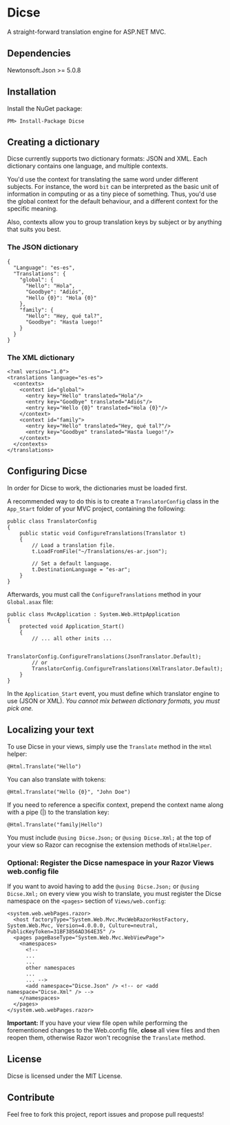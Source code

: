 Dicse
=====

A straight-forward translation engine for ASP.NET MVC.

## Dependencies

Newtonsoft.Json >= 5.0.8

## Installation

Install the NuGet package:

<pre><code>PM&gt; Install-Package Dicse</code></pre>

## Creating a dictionary

Dicse currently supports two dictionary formats: JSON and XML. Each dictionary contains one language,
and multiple contexts.

You'd use the context for translating the same word under different subjects. For instance, the word
`bit` can be interpreted as the basic unit of information in computing or as a tiny piece of something.
Thus, you'd use the global context for the default behaviour, and a different context for the specific
meaning.

Also, contexts allow you to group translation keys by subject or by anything that suits you best.

### The JSON dictionary

<pre><code>{
  "Language": "es-es",
  "Translations": {
    "global": {
      "Hello": "Hola",
      "Goodbye": "Adiós",
      "Hello {0}": "Hola {0}"
    },
    "family": {
      "Hello": "Hey, qué tal?",
      "Goodbye": "Hasta luego!"
    }
  }
}</code></pre>

### The XML dictionary
<pre><code>&lt;?xml version="1.0">
&lt;translations language="es-es">
  &lt;contexts>
    &lt;context id="global">
      &lt;entry key="Hello" translated="Hola"/>
      &lt;entry key="Goodbye" translated="Adiós"/>
      &lt;entry key="Hello {0}" translated="Hola {0}"/>
    &lt;/context>
    &lt;context id="family">
      &lt;entry key="Hello" translated="Hey, qué tal?"/>
      &lt;entry key="Goodbye" translated="Hasta luego!"/>
    &lt;/context>
  &lt;/contexts>
&lt;/translations>
</code></pre>

## Configuring Dicse

In order for Dicse to work, the dictionaries must be loaded first.

A recommended way to do this is to create a `TranslatorConfig` class in the `App_Start` folder
of your MVC project, containing the following:

<pre><code>public class TranslatorConfig
{
    public static void ConfigureTranslations(Translator t)
    {
        // Load a translation file.
        t.LoadFromFile("~/Translations/es-ar.json");
        
        // Set a default language.
        t.DestinationLanguage = "es-ar";
    }
}</code></pre>

Afterwards, you must call the `ConfigureTranslations` method in your `Global.asax` file:

<pre><code>public class MvcApplication : System.Web.HttpApplication
{
    protected void Application_Start()
    {
        // ... all other inits ...
        
        TranslatorConfig.ConfigureTranslations(JsonTranslator.Default);
        // or
        TranslatorConfig.ConfigureTranslations(XmlTranslator.Default);
    }
}</code></pre>

In the `Application_Start` event, you must define which translator engine to use (JSON or XML). *You cannot mix
between dictionary formats, you must pick one.*

## Localizing your text

To use Dicse in your views, simply use the `Translate` method in the `Html` helper:

<pre><code>@Html.Translate("Hello")</code></pre>

You can also translate with tokens:

<pre><code>@Html.Translate("Hello {0}", "John Doe")</code></pre>

If you need to reference a specifix context, prepend the context name along with a pipe (|) to the translation key:

<pre><code>@Html.Translate("family|Hello")</code></pre>

You must include `@using Dicse.Json;` or `@using Dicse.Xml;` at the top of your view so Razor can recognise the
extension methods of `HtmlHelper`.

### Optional: Register the Dicse namespace in your Razor Views web.config file

If you want to avoid having to add the `@using Dicse.Json;` or `@using Dicse.Xml;` on every view you wish to
translate, you must register the Dicse namespace on the `<pages>` section of `Views/web.config`:

<pre><code>&lt;system.web.webPages.razor>
  &lt;host factoryType="System.Web.Mvc.MvcWebRazorHostFactory, System.Web.Mvc, Version=4.0.0.0, Culture=neutral, PublicKeyToken=31BF3856AD364E35" />
  &lt;pages pageBaseType="System.Web.Mvc.WebViewPage">
    &lt;namespaces>
      &lt;!-- 
      ...
      ...
      other namespaces
      ...
      ... -->
      &lt;add namespace="Dicse.Json" /> &lt;!-- or &lt;add namespace="Dicse.Xml" /> -->
    &lt;/namespaces>
  &lt;/pages>
&lt;/system.web.webPages.razor></code></pre>

**Important:** If you have your view file open while performing the forementioned changes to the Web.config file,
**close** all view files and then reopen them, otherwise Razor won't recognise the `Translate` method.

## License

Dicse is licensed under the MIT License.

## Contribute

Feel free to fork this project, report issues and propose pull requests!

